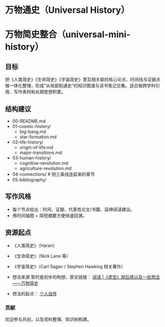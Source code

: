 # 万物通史（Universal History）
# 万物简史整合（universal-mini-history）

## 目标
把《人类简史》《生命简史》《宇宙简史》里互相关联的核心论点、时间线与证据点做一体化整理，形成“从局部到通史”的知识图谱与读书笔记合集。适合做跨学科引用、写作素材和长期思想积累。

## 结构建议
- 00-README.md
- 01-cosmic-history/
  - big-bang.md
  - star-formation.md
- 02-life-history/
  - origin-of-life.md
  - major-transitions.md
- 03-human-history/
  - cognitive-revolution.md
  - agriculture-revolution.md
- 04-connections/  # 把三条线连起来的章节
- 05-bibliography/

## 写作风格
- 每个节点给出：时间、证据、代表性论文/书籍、延伸阅读建议。
- 用时间轴图 + 简短摘要方便快速回溯。

## 资源起点
- 《人类简史》（Harari）
- 《生命简史》（Nick Lane 等）
- 《宇宙简史》（Carl Sagan / Stephen Hawking 相关著作）

- 想法来源
暂时是初步的构想，原文链接：
[阅读 |《虚空》观后感以及一些想法——万物简史](https://www.cnblogs.com/safjh/p/19089918)

- 想法的起点：
[个人自传](https://github.com/toke648/personal-chronicle/blob/main/meta/mainline.md)

### 贡献
欢迎参与共创，以及资料整理、知识树构建。